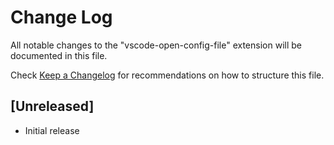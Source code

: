 # Change Log

All notable changes to the "vscode-open-config-file" extension will be documented in this file.

Check [Keep a Changelog](http://keepachangelog.com/) for recommendations on how to structure this file.

## [Unreleased]

- Initial release